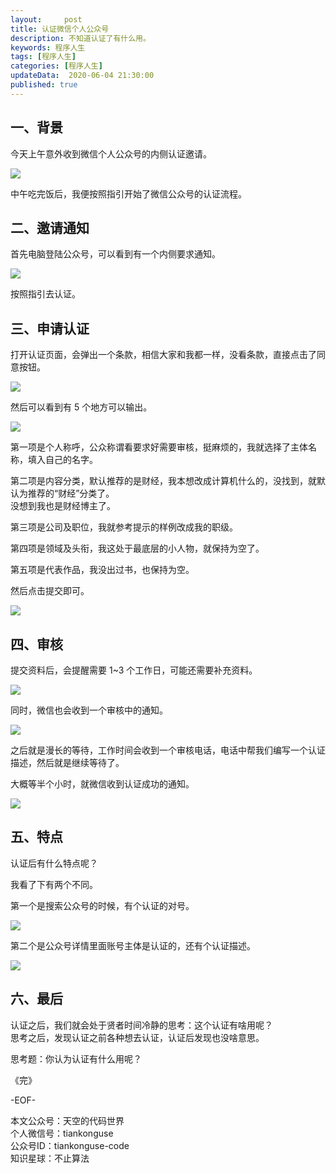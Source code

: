 ```yaml
---   
layout:     post  
title: 认证微信个人公众号
description: 不知道认证了有什么用。  
keywords: 程序人生  
tags: [程序人生]    
categories: [程序人生]  
updateData:  2020-06-04 21:30:00  
published: true  
---  
```



## 一、背景  


今天上午意外收到微信个人公众号的内侧认证邀请。  


![](https://res2020.tiankonguse.com/images/2020/06/04/001.png)  


中午吃完饭后，我便按照指引开始了微信公众号的认证流程。  


## 二、邀请通知  


首先电脑登陆公众号，可以看到有一个内侧要求通知。  


![](https://res2020.tiankonguse.com/images/2020/06/04/002.png)  


按照指引去认证。


## 三、申请认证  


打开认证页面，会弹出一个条款，相信大家和我都一样，没看条款，直接点击了同意按钮。  


![](https://res2020.tiankonguse.com/images/2020/06/04/003.png)  


然后可以看到有 5 个地方可以输出。  


![](https://res2020.tiankonguse.com/images/2020/06/04/004.png)  


第一项是个人称呼，公众称谓看要求好需要审核，挺麻烦的，我就选择了主体名称，填入自己的名字。  


第二项是内容分类，默认推荐的是财经，我本想改成计算机什么的，没找到，就默认为推荐的“财经”分类了。  
没想到我也是财经博主了。  


第三项是公司及职位，我就参考提示的样例改成我的职级。  


第四项是领域及头衔，我这处于最底层的小人物，就保持为空了。  


第五项是代表作品，我没出过书，也保持为空。  

然后点击提交即可。  


![](https://res2020.tiankonguse.com/images/2020/06/04/005.png)  


## 四、审核  


提交资料后，会提醒需要 1~3 个工作日，可能还需要补充资料。  


![](https://res2020.tiankonguse.com/images/2020/06/04/006.png)  


同时，微信也会收到一个审核中的通知。  


![](https://res2020.tiankonguse.com/images/2020/06/04/007.png)  


之后就是漫长的等待，工作时间会收到一个审核电话，电话中帮我们编写一个认证描述，然后就是继续等待了。  


大概等半个小时，就微信收到认证成功的通知。  


![](https://res2020.tiankonguse.com/images/2020/06/04/011.png)  


## 五、特点  


认证后有什么特点呢？  


我看了下有两个不同。  


第一个是搜索公众号的时候，有个认证的对号。  


![](https://res2020.tiankonguse.com/images/2020/06/04/013.png)  


第二个是公众号详情里面账号主体是认证的，还有个认证描述。  


![](https://res2020.tiankonguse.com/images/2020/06/04/012.png)  


## 六、最后  


认证之后，我们就会处于贤者时间冷静的思考：这个认证有啥用呢？  
思考之后，发现认证之前各种想去认证，认证后发现也没啥意思。  


思考题：你认为认证有什么用呢？  


《完》


-EOF-  



本文公众号：天空的代码世界  
个人微信号：tiankonguse  
公众号ID：tiankonguse-code  
知识星球：不止算法  

